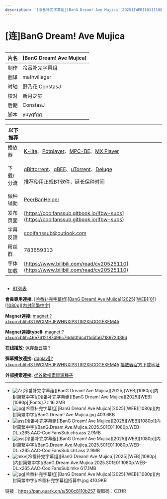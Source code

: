 ```yaml
---
description: '[冷番补完字幕组][BanG Dream! Ave Mujica][2025][WEB][01][1080p][内封简繁中字]'
---
```


# \[连]BanG Dream! Ave Mujica



<figure><img src="https://s21.ax1x.com/2025/01/09/pECleE9.jpg" alt=""><figcaption></figcaption></figure>



| 片名 | \[BanG Dream! Ave Mujica] |
| -- | ------------------------- |
| 制作 | 冷番补完字幕组                   |
| 翻译 | mathvillager              |
| 时轴 | 野乃花  ConstasJ             |
| 校对 | 新月之梦                      |
| 后期 | ConstasJ                  |
| 脚本 | yuygfgg                   |

&#x20;

| 以下推荐  |                                                                                                                                                                                                                                                                                                          |
| ----- | -------------------------------------------------------------------------------------------------------------------------------------------------------------------------------------------------------------------------------------------------------------------------------------------------------- |
| 播放器   | [K-lite](https://codecguide.com/download_kl.htm)、[Potplayer](https://potplayer.daum.net/)、[MPC-BE](https://sourceforge.net/projects/mpcbe/)、[MX Player](https://www.lanzoui.com/b688551)                                                                                                                 |
| 下载/分流 | <p><a href="https://www.fosshub.com/qBittorrent.html">qBittorrent</a>、<a href="https://github.com/c0re100/qBittorrent-Enhanced-Edition/releases">qBEE</a>、<a href="https://hungryxhz.lanzouu.com/iUAtd058gd4h">uTorrent</a>、<a href="https://deluge-torrent.org/">Deluge</a></p><p>推荐使用正规BT软件，延长保种时间</p> |
| 做种辅助  | [PeerBanHelper](https://github.com/PBH-BTN/PeerBanHelper)                                                                                                                                                                                                                                                |
| 发布页面  | [https://coolfanssub.gitbook.io/lfbw-subs](https://coolfanssub.gitbook.io/lfbw-subs)                                                                                                                                                                                                                     |
| 字幕反馈  | coolfanssub@outlook.com                                                                                                                                                                                                                                                                                  |
| 粉丝群   | 783659313                                                                                                                                                                                                                                                                                                |
| 字体加载  | [https://www.bilibili.com/read/cv20525110](https://www.bilibili.com/read/cv20525110)                                                                                                                                                                                                                     |

&#x20;

<figure><img src="https://s21.ax1x.com/2024/09/02/pAVn8sA.jpg" alt=""><figcaption></figcaption></figure>





* [BT列表](https://share.dmhy.org/topics/view/686734_BanG_Dream!_Ave_Mujica_2025_WEB_01_1080p.html#tabs-1)

**會員專用連接:** [\[冷番补完字幕组\]\[BanG Dream! Ave Mujica\]\[2025\]\[WEB\]\[01\]\[1080p\]\[内封简繁中字\]](https://dl.dmhy.org/2025/01/09/46e7612187496c76dd0fdcd11d5fa6718972339d.torrent)

**Magnet連接:** [magnet:?xt=urn:btih:I3TWCIMHJFWHNXIP3TIR2X5GOGEXEM45](https://magnet/?xt=urn:btih:I3TWCIMHJFWHNXIP3TIR2X5GOGEXEM45\&dn=\&tr=http%3A%2F%2F104.143.10.186%3A8000%2Fannounce\&tr=udp%3A%2F%2F104.143.10.186%3A8000%2Fannounce\&tr=http%3A%2F%2Ftracker.openbittorrent.com%3A80%2Fannounce\&tr=http%3A%2F%2Ftracker3.itzmx.com%3A6961%2Fannounce\&tr=http%3A%2F%2Ftracker4.itzmx.com%3A2710%2Fannounce\&tr=http%3A%2F%2Ftracker.publicbt.com%3A80%2Fannounce\&tr=http%3A%2F%2Ftracker.prq.to%2Fannounce\&tr=http%3A%2F%2Fopen.acgtracker.com%3A1096%2Fannounce\&tr=https%3A%2F%2Ft-115.rhcloud.com%2Fonly_for_ylbud\&tr=http%3A%2F%2Ftracker1.itzmx.com%3A8080%2Fannounce\&tr=http%3A%2F%2Ftracker2.itzmx.com%3A6961%2Fannounce\&tr=udp%3A%2F%2Ftracker1.itzmx.com%3A8080%2Fannounce\&tr=udp%3A%2F%2Ftracker2.itzmx.com%3A6961%2Fannounce\&tr=udp%3A%2F%2Ftracker3.itzmx.com%3A6961%2Fannounce\&tr=udp%3A%2F%2Ftracker4.itzmx.com%3A2710%2Fannounce\&tr=http%3A%2F%2Fnyaa.tracker.wf%3A7777%2Fannounce)

**Magnet連接typeII:** [magnet:?xt=urn:btih:46e7612187496c76dd0fdcd11d5fa6718972339d](https://magnet/?xt=urn:btih:46e7612187496c76dd0fdcd11d5fa6718972339d)

**在线播放:** [保存至云端](https://mypikpak.com/drive/url-checker?url=magnet:?xt=urn:btih:46e7612187496c76dd0fdcd11d5fa6718972339d) ?

**彈幕播放連接:** [ddplay:magnet:?xt=urn:btih:I3TWCIMHJFWHNXIP3TIR2X5GOGEXEM45](ddplay:magnet:?xt=urn:btih:I3TWCIMHJFWHNXIP3TIR2X5GOGEXEM45\&dn=\&tr=http%3A%2F%2F104.143.10.186%3A8000%2Fannounce\&tr=udp%3A%2F%2F104.143.10.186%3A8000%2Fannounce\&tr=http%3A%2F%2Ftracker.openbittorrent.com%3A80%2Fannounce\&tr=http%3A%2F%2Ftracker3.itzmx.com%3A6961%2Fannounce\&tr=http%3A%2F%2Ftracker4.itzmx.com%3A2710%2Fannounce\&tr=http%3A%2F%2Ftracker.publicbt.com%3A80%2Fannounce\&tr=http%3A%2F%2Ftracker.prq.to%2Fannounce\&tr=http%3A%2F%2Fopen.acgtracker.com%3A1096%2Fannounce\&tr=https%3A%2F%2Ft-115.rhcloud.com%2Fonly_for_ylbud\&tr=http%3A%2F%2Ftracker1.itzmx.com%3A8080%2Fannounce\&tr=http%3A%2F%2Ftracker2.itzmx.com%3A6961%2Fannounce\&tr=udp%3A%2F%2Ftracker1.itzmx.com%3A8080%2Fannounce\&tr=udp%3A%2F%2Ftracker2.itzmx.com%3A6961%2Fannounce\&tr=udp%3A%2F%2Ftracker3.itzmx.com%3A6961%2Fannounce\&tr=udp%3A%2F%2Ftracker4.itzmx.com%3A2710%2Fannounce\&tr=http%3A%2F%2Fnyaa.tracker.wf%3A7777%2Fannounce) [播放器官方下載地址](http://www.dandanplay.com/?from=dmhy)

**外部搜索連接:** [從谷歌搜索資源種子](https://www.google.com/search?oe=utf-8\&q=46e7612187496c76dd0fdcd11d5fa6718972339d)

***

* ![7z](https://share.dmhy.org/images/icon/7z.gif)\[冷番补完字幕组]\[BanG Dream! Ave Mujica]\[2025]\[WEB]\[1080p]\[内封简繁中字]/\[冷番补完字幕组]\[BanG Dream! Ave Mujica]\[2025]\[WEB]\[1080p]\[Fonts].7z 16.2MB
* ![jpg](https://share.dmhy.org/images/icon/jpg.gif)\[冷番补完字幕组]\[BanG Dream! Ave Mujica]\[2025]\[WEB]\[1080p]\[内封简繁中字]/BanG Dream! Ave Mujica.jpg 403.6KB
* ![ass](https://share.dmhy.org/images/icon/ass.gif)\[冷番补完字幕组]\[BanG Dream! Ave Mujica]\[2025]\[WEB]\[1080p]\[内封简繁中字]/BanG.Dream.Ave.Mujica.2025.S01E01.1080p.WEB-DL.x265.AAC-CoolFansSub.chs.ass 2.9MB
* ![ass](https://share.dmhy.org/images/icon/ass.gif)\[冷番补完字幕组]\[BanG Dream! Ave Mujica]\[2025]\[WEB]\[1080p]\[内封简繁中字]/BanG.Dream.Ave.Mujica.2025.S01E01.1080p.WEB-DL.x265.AAC-CoolFansSub.cht.ass 2.9MB
* ![mkv](https://share.dmhy.org/images/icon/mkv.gif)\[冷番补完字幕组]\[BanG Dream! Ave Mujica]\[2025]\[WEB]\[1080p]\[内封简繁中字]/BanG.Dream.Ave.Mujica.2025.S01E01.1080p.WEB-DL.x265.AAC-CoolFansSub.mkv 617.1MB
* ![jpg](https://share.dmhy.org/images/icon/jpg.gif)\[冷番补完字幕组]\[BanG Dream! Ave Mujica]\[2025]\[WEB]\[1080p]\[内封简繁中字]/冷番补完字幕组招募中.jpg 410.9KB



链接：https://pan.quark.cn/s/500c8110b257 提取码：CZHR



